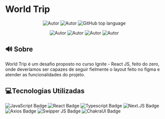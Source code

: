 # World Trip
<p align="center">
    <img alt="Autor" src="https://img.shields.io/badge/autor-Isaac%20Araujo-FFBA08"/>
    <img alt="Autor" src="https://img.shields.io/badge/Status-Finalizado-FFBA08"/>
    <img alt="GitHub top language" src="https://img.shields.io/github/languages/top/IsaacMaciel/worldTrip?color=2F74C0" />
   
</p>
<p align="center">
    <img alt="Autor" src="https://ik.imagekit.io/3k6vd9kl0ur/worldTripMain_siYzzIboMB.PNG"/>
    <img alt="Autor" src="https://ik.imagekit.io/3k6vd9kl0ur/worldTripCarrousell_eLma19sSRB.PNG"/>
      <img alt="Autor" src="https://ik.imagekit.io/3k6vd9kl0ur/Europe_nfarZsCg2.PNG"/>
      <img alt="Autor" src="https://ik.imagekit.io/3k6vd9kl0ur/City_100__eniPjvooP3.PNG"/>
   
</p>

## 🔊 Sobre
World Trip é um desafio proposto no curso Ignite - React JS, feito do zero, onde deveríamos ser capazes de seguir fielmente o layout feito no figma e atender as funcionalidades do projeto.


## 💻Tecnologias Utilizadas

![JavaScript Badge](https://img.shields.io/badge/JavaScript-323330?logo=javascript)
![React Badge](https://img.shields.io/badge/React-323330?logo=react)
![Typescript Badge](https://img.shields.io/badge/Typescript-323330?logo=typescript)
![Next.JS Badge](https://img.shields.io/badge/Next.JS-323330?logo=Next-dot-js)
![Axios Badge](https://img.shields.io/badge/Axios-323330?logo=Next-dot-js)
![Swipper JS Badge](https://img.shields.io/badge/SwipperJS-323330?logo=Next-dot-js)
![ChakraUI Badge](https://img.shields.io/badge/ChakraUI-323330?logo=Chakra-UI)

